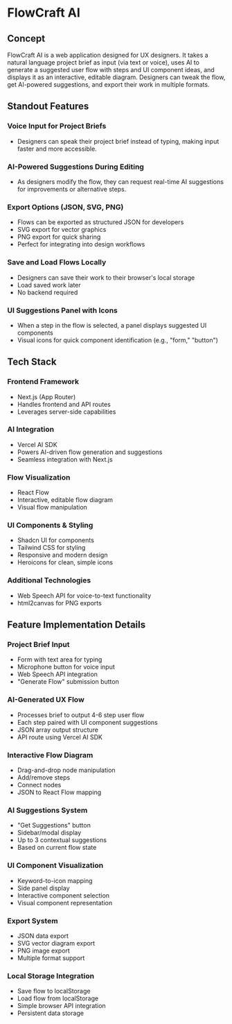 # FlowCraft AI

## Concept

FlowCraft AI is a web application designed for UX designers. It takes a natural language project brief as input (via text or voice), uses AI to generate a suggested user flow with steps and UI component ideas, and displays it as an interactive, editable diagram. Designers can tweak the flow, get AI-powered suggestions, and export their work in multiple formats.

## Standout Features

### Voice Input for Project Briefs

- Designers can speak their project brief instead of typing, making input faster and more accessible.

### AI-Powered Suggestions During Editing

- As designers modify the flow, they can request real-time AI suggestions for improvements or alternative steps.

### Export Options (JSON, SVG, PNG)

- Flows can be exported as structured JSON for developers
- SVG export for vector graphics
- PNG export for quick sharing
- Perfect for integrating into design workflows

### Save and Load Flows Locally

- Designers can save their work to their browser's local storage
- Load saved work later
- No backend required

### UI Suggestions Panel with Icons

- When a step in the flow is selected, a panel displays suggested UI components
- Visual icons for quick component identification (e.g., "form," "button")

## Tech Stack

### Frontend Framework

- Next.js (App Router)
- Handles frontend and API routes
- Leverages server-side capabilities

### AI Integration

- Vercel AI SDK
- Powers AI-driven flow generation and suggestions
- Seamless integration with Next.js

### Flow Visualization

- React Flow
- Interactive, editable flow diagram
- Visual flow manipulation

### UI Components & Styling

- Shadcn UI for components
- Tailwind CSS for styling
- Responsive and modern design
- Heroicons for clean, simple icons

### Additional Technologies

- Web Speech API for voice-to-text functionality
- html2canvas for PNG exports

## Feature Implementation Details

### Project Brief Input

- Form with text area for typing
- Microphone button for voice input
- Web Speech API integration
- "Generate Flow" submission button

### AI-Generated UX Flow

- Processes brief to output 4-6 step user flow
- Each step paired with UI component suggestions
- JSON array output structure
- API route using Vercel AI SDK

### Interactive Flow Diagram

- Drag-and-drop node manipulation
- Add/remove steps
- Connect nodes
- JSON to React Flow mapping

### AI Suggestions System

- "Get Suggestions" button
- Sidebar/modal display
- Up to 3 contextual suggestions
- Based on current flow state

### UI Component Visualization

- Keyword-to-icon mapping
- Side panel display
- Interactive component selection
- Visual component representation

### Export System

- JSON data export
- SVG vector diagram export
- PNG image export
- Multiple format support

### Local Storage Integration

- Save flow to localStorage
- Load flow from localStorage
- Simple browser API integration
- Persistent data storage
